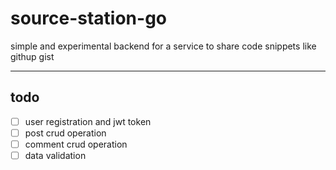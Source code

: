# source-station-go

simple and experimental backend for a service to share code snippets like githup gist

---

## todo

- [ ] user registration and jwt token
- [ ] post crud operation
- [ ] comment crud operation
- [ ] data validation